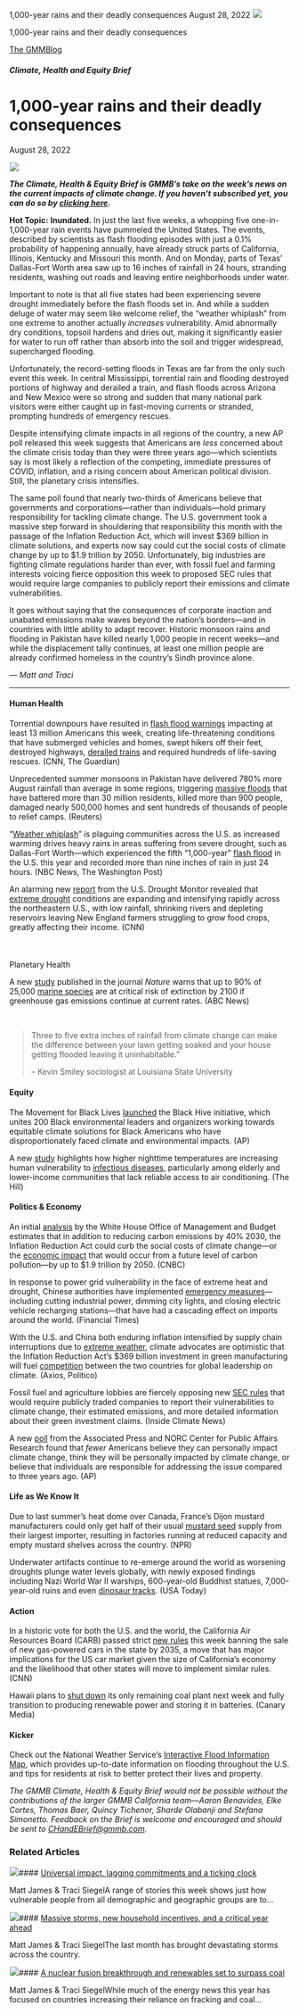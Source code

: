 



1,000-year rains and their deadly consequences
August 28, 2022
![](data:image/gif;base64,R0lGODlhAQABAAAAACH5BAEKAAEALAAAAAABAAEAAAICTAEAOw==)![](https://www.gmmb.com/wp-content/uploads/2022/08/Picture1-1.png)



1,000-year rains and their deadly consequences





 [The GMMBlog](/blog/)



##### Climate, Health and Equity Brief

 1,000-year rains and their deadly consequences
==============================================


August 28, 2022



![](data:image/gif;base64,R0lGODlhAQABAAAAACH5BAEKAAEALAAAAAABAAEAAAICTAEAOw==)![](https://www.gmmb.com/wp-content/uploads/2022/08/Picture1-1-552x552.png) 


***The Climate, Health & Equity Brief is GMMB’s take on the week’s news on the current impacts of climate change. If you haven’t subscribed yet, you can do so by [clicking here](https://mailchimp.us4.list-manage.com/subscribe?u=f2f8c4bdabe1a2a83f914e813&id=4a13a601e2).***


**Hot Topic:**  **Inundated.** In just the last five weeks, a whopping five one-in-1,000-year rain events have pummeled the United States. The events, described by scientists as flash flooding episodes with just a 0.1% probability of happening annually, have already struck parts of California, Illinois, Kentucky and Missouri this month. And on Monday, parts of Texas’ Dallas-Fort Worth area saw up to 16 inches of rainfall in 24 hours, stranding residents, washing out roads and leaving entire neighborhoods under water.


Important to note is that all five states had been experiencing severe drought immediately before the flash floods set in. And while a sudden deluge of water may seem like welcome relief, the “weather whiplash” from one extreme to another actually *increases* vulnerability. Amid abnormally dry conditions, topsoil hardens and dries out, making it significantly easier for water to run off rather than absorb into the soil and trigger widespread, supercharged flooding.


Unfortunately, the record-setting floods in Texas are far from the only such event this week. In central Mississippi, torrential rain and flooding destroyed portions of highway and derailed a train, and flash floods across Arizona and New Mexico were so strong and sudden that many national park visitors were either caught up in fast-moving currents or stranded, prompting hundreds of emergency rescues.


Despite intensifying climate impacts in all regions of the country, a new AP poll released this week suggests that Americans are *less* concerned about the climate crisis today than they were three years ago—which scientists say is most likely a reflection of the competing, immediate pressures of COVID, inflation, and a rising concern about American political division.  Still, the planetary crisis intensifies.


The same poll found that nearly two-thirds of Americans believe that governments and corporations—rather than individuals—hold primary responsibility for tackling climate change. The U.S. government took a massive step forward in shouldering that responsibility this month with the passage of the Inflation Reduction Act, which will invest $369 billion in climate solutions, and experts now say could cut the social costs of climate change by up to $1.9 trillion by 2050. Unfortunately, big industries are fighting climate regulations harder than ever, with fossil fuel and farming interests voicing fierce opposition this week to proposed SEC rules that would require large companies to publicly report their emissions and climate vulnerabilities.


It goes without saying that the consequences of corporate inaction and unabated emissions make waves beyond the nation’s borders—and in countries with little ability to adapt recover. Historic monsoon rains and flooding in Pakistan have killed nearly 1,000 people in recent weeks—and while the displacement tally continues, at least one million people are already confirmed homeless in the country’s Sindh province alone.


*— Matt and Traci*




---


#### Human Health



Torrential downpours have resulted in [flash flood warnings](https://www.theguardian.com/us-news/2022/aug/22/south-west-us-flood-warnings-torrential-rains) impacting at least 13 million Americans this week, creating life-threatening conditions that have submerged vehicles and homes, swept hikers off their feet, destroyed highways, [derailed trains](https://www.cnn.com/2022/08/25/us/mississippi-flooding-thursday/index.html?utm_term=1661511387016d2c1eb3a915f&utm_source=cnn_Five+Things+for+Friday%2C+August+26%2C+2022&utm_medium=email&bt_ee=x0wEczhchoEv11ZNS72VZh%2FGleFTkKrvWBdp3a9EabhvJftRSNKzZvQVoHgGsxG3&bt_ts=1661511387018) and required hundreds of life-saving rescues. (CNN, The Guardian)


Unprecedented summer monsoons in Pakistan have delivered 780% more August rainfall than average in some regions, triggering [massive floods](https://www.reuters.com/world/asia-pacific/pakistan-floods-have-affected-over-30-million-people-climate-change-minister-2022-08-25/) that have battered more than 30 million residents, killed more than 900 people, damaged nearly 500,000 homes and sent hundreds of thousands of people to relief camps. (Reuters)


“[Weather whiplash](https://www.washingtonpost.com/climate-environment/2022/08/25/weather-climate-drought-flooding-dallas-whiplash/?utm_campaign=wp_post_most&utm_medium=email&utm_source=newsletter&wpisrc=nl_most&carta-url=https%3A%2F%2Fs2.washingtonpost.com%2Fcar-ln-tr%2F37be494%2F63079f0e1930ae1d2063890c%2F59725f55ade4e21a847bf6dc%2F15%2F74%2F63079f0e1930ae1d2063890c&wp_cu=cce17d16a172271de3adb27dcc8dc7fa%7C48B01CE2B622458AE0530100007FB2EB)” is plaguing communities across the U.S. as increased warming drives heavy rains in areas suffering from severe drought, such as Dallas-Fort Worth—which experienced the fifth “1,000-year” [flash flood](https://www.nbcnews.com/science/environment/floods-dallas-climate-rcna44279) in the U.S. this year and recorded more than nine inches of rain in just 24 hours. (NBC News, The Washington Post)


An alarming new [report](https://droughtmonitor.unl.edu/CurrentMap.aspx) from the U.S. Drought Monitor revealed that [extreme drought](https://edition.cnn.com/2022/08/18/weather/drought-expands-northeast-texas-climate/index.html) conditions are expanding and intensifying rapidly across the northeastern U.S., with low rainfall, shrinking rivers and depleting reservoirs leaving New England farmers struggling to grow food crops, greatly affecting their income. (CNN)


 



#### 
Planetary Health



A new [study](https://www.nature.com/articles/s41558-022-01437-y) published in the journal *Nature* warns that up to 90% of  25,000 [marine species](https://abcnews.go.com/US/90-marine-species-high-critical-risk-greenhouse-gas/story?id=88494063) are at critical risk of extinction by 2100 if greenhouse gas emissions continue at current rates. (ABC News)


 




> Three to five extra inches of rainfall from climate change can make the difference between your lawn getting soaked and your house getting flooded leaving it uninhabitable.”
> 
> 
> – Kevin Smiley sociologist at Louisiana State University
> 
> 


#### Equity


The Movement for Black Lives [launched](https://apnews.com/article/health-race-and-ethnicity-racial-injustice-climate-environment-54408433d5e6c83d94df7ab2062602d1) the Black Hive initiative, which unites 200 Black environmental leaders and organizers working towards equitable climate solutions for Black Americans who have disproportionately faced climate and environmental impacts. (AP)


A new [study](https://www.tandfonline.com/doi/full/10.1080/23328940.2022.2109932?src=&journalCode=ktmp20) highlights how higher nighttime temperatures are increasing human vulnerability to [infectious diseases](https://thehill.com/changing-america/well-being/prevention-cures/3607938-climate-change-can-alter-sleep-increase-susceptibility-to-disease-study/), particularly among elderly and lower-income communities that lack reliable access to air conditioning. (The Hill)


#### Politics & Economy



An initial [analysis](https://www.whitehouse.gov/wp-content/uploads/2022/08/OMB-Analysis-Inflation-Reduction-Act.pdf) by the White House Office of Management and Budget estimates that in addition to reducing carbon emissions by 40% 2030, the Inflation Reduction Act could curb the social costs of climate change—or the [economic impact](https://www.cnbc.com/2022/08/24/inflation-reduction-act-could-cut-climate-damages-by-1point9-trillion.html) that would occur from a future level of carbon pollution—by up to $1.9 trillion by 2050. (CNBC)


In response to power grid vulnerability in the face of extreme heat and drought, Chinese authorities have implemented [emergency measures](https://www.ft.com/content/24c51304-ce7d-4df9-815d-52d14e23fa32)—including cutting industrial power, dimming city lights, and closing electric vehicle recharging stations—that have had a cascading effect on imports around the world. (Financial Times)


With the U.S. and China both enduring inflation intensified by supply chain interruptions due to [extreme weather](https://www.axios.com/2022/08/18/inflation-climate-change-economy-extreme-weather), climate advocates are optimistic that the Inflation Reduction Act’s $369 billion investment in green manufacturing will fuel [competition](https://www.politico.com/news/2022/08/20/china-clean-energy-ira-climate-00052684) between the two countries for global leadership on climate. (Axios, Politico)


Fossil fuel and agriculture lobbies are fiercely opposing new [SEC rules](https://insideclimatenews.org/news/22082022/big-agriculture-the-farm-bureau-sec-rules/) that would require publicly traded companies to report their vulnerabilities to climate change, their estimated emissions, and more detailed information about their green investment claims. (Inside Climate News)


A new [poll](https://apnorc.org/projects/more-americans-are-pessimistic-about-the-impact-they-can-have-on-climate-change-compared-to-three-years-ago/) from the Associated Press and NORC Center for Public Affairs Research found that *fewer* Americans believe they can personally impact climate change, think they will be personally impacted by climate change, or believe that individuals are responsible for addressing the issue compared to three years ago. (AP)



#### Life as We Know It



Due to last summer’s heat dome over Canada, France’s Dijon mustard manufacturers could only get half of their usual [mustard seed](https://www.npr.org/2022/08/21/1118669868/climate-change-and-war-are-felt-everywhere-including-the-dijon-mustard-industry) supply from their largest importer, resulting in factories running at reduced capacity and empty mustard shelves across the country. (NPR)


Underwater artifacts continue to re-emerge around the world as worsening droughts plunge water levels globally, with newly exposed findings including Nazi World War II warships, 600-year-old Buddhist statues, 7,000-year-old ruins and even [dinosaur tracks](https://www.usatoday.com/story/news/world/2022/08/24/artifacts-resurface-drought-affects-water-levels-world-photos/7866053001/). (USA Today)



#### Action



In a historic vote for both the U.S. and the world, the California Air Resources Board (CARB) passed strict [new rules](https://www.cnn.com/2022/08/25/us/california-ban-new-gas-cars-vote/index.html) this week banning the sale of new gas-powered cars in the state by 2035, a move that has major implications for the US car market given the size of California’s economy and the likelihood that other states will move to implement similar rules. (CNN)


Hawaii plans to [shut down](https://www.canarymedia.com/articles/fossil-fuels/hawaii-is-about-to-get-rid-of-coal-power-for-good?utm_campaign=canary&utm_medium=email&_hsmi=223622949&_hsenc=p2ANqtz-9p0QjLo8U74O00z4simx_Zh1HQHgk1UC1d0HTMaTyGGxaf1CVGkf6QH7gVd2SPG2Izd-tPmC70MmfthBKtxQ2885ViwA&utm_source=newsletter) its only remaining coal plant next week and fully transition to producing renewable power and storing it in batteries. (Canary Media)



#### Kicker


Check out the National Weather Service’s [Interactive Flood Information Map](https://www.weather.gov/safety/flood-map), which provides up-to-date information on flooding throughout the U.S. and tips for residents at risk to better protect their lives and property.


*The GMMB Climate, Health & Equity Brief would not be possible without the contributions of the larger GMMB California team—Aaron Benavides, Elke Cortes, Thomas Baer, Quincy Tichenor, Sharde Olabanji and Stefana Simonetto. Feedback on the Brief is welcome and encouraged and should be sent to [CHandEBrief@gmmb.com](mailto:CHandEBrief@gmmb.com).*









### Related Articles

![](data:image/gif;base64,R0lGODlhAQABAAAAACH5BAEKAAEALAAAAAABAAEAAAICTAEAOw==)![](https://www.gmmb.com/wp-content/uploads/2023/01/c53f7cb5-08a2-d0cf-d9a1-c8ef2c9b55e0-380x200.png)#### [Universal impact, lagging commitments and a ticking clock](https://www.gmmb.com/news/universal-impact-lagging-commitments-and-a-ticking-clock/)

Matt James & Traci SiegelA range of stories this week shows just how vulnerable people from all demographic and geographic groups are to…

![](data:image/gif;base64,R0lGODlhAQABAAAAACH5BAEKAAEALAAAAAABAAEAAAICTAEAOw==)![](https://www.gmmb.com/wp-content/uploads/2023/01/Picture1-380x200.png)#### [Massive storms, new household incentives, and a critical year ahead](https://www.gmmb.com/news/massive-storms-new-household-incentives-and-a-critical-year-ahead-and-renewables-set-to-surpass-coal-2/)

Matt James & Traci SiegelThe last month has brought devastating storms across the country.

![](data:image/gif;base64,R0lGODlhAQABAAAAACH5BAEKAAEALAAAAAABAAEAAAICTAEAOw==)![](https://www.gmmb.com/wp-content/uploads/2022/12/Picture1-380x200.png)#### [A nuclear fusion breakthrough and renewables set to surpass coal](https://www.gmmb.com/news/a-nuclear-fusion-breakthrough-and-renewables-set-to-surpass-coal/)

Matt James & Traci SiegelWhile much of the energy news this year has focused on countries increasing their reliance on fracking and coal…




